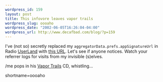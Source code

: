 ```yaml
--- 
wordpress_id: 159
layout: post
title: This infovore leaves vapor trails
wordpress_slug: oooaho
wordpress_date: "2002-06-05T16:26:04-04:00"
wordpress_url: http://www.decafbad.com/blog/?p=159
---
```

<p>I've (not so) secretly replaced my <code>aggregatorData.prefs.appSignatureUrl</code> in Radio <a href="http://www.decafbad.com/twiki/bin/view/Main/UserLand">UserLand</a> with <a href="http://www.decafbad.com/thanks-for-feeding-me.phtml">this URL</a>.  Let's see if anyone notices.  Watch your referrer logs for visits from my invisible (s)elves.</p>
<p>/me pops in his <a href="http://www.2112.net/powerwindows/VTlyrics.htm#vapor">Vapor Trails</a> CD, whistling...</p>
<!--more-->
shortname=oooaho
